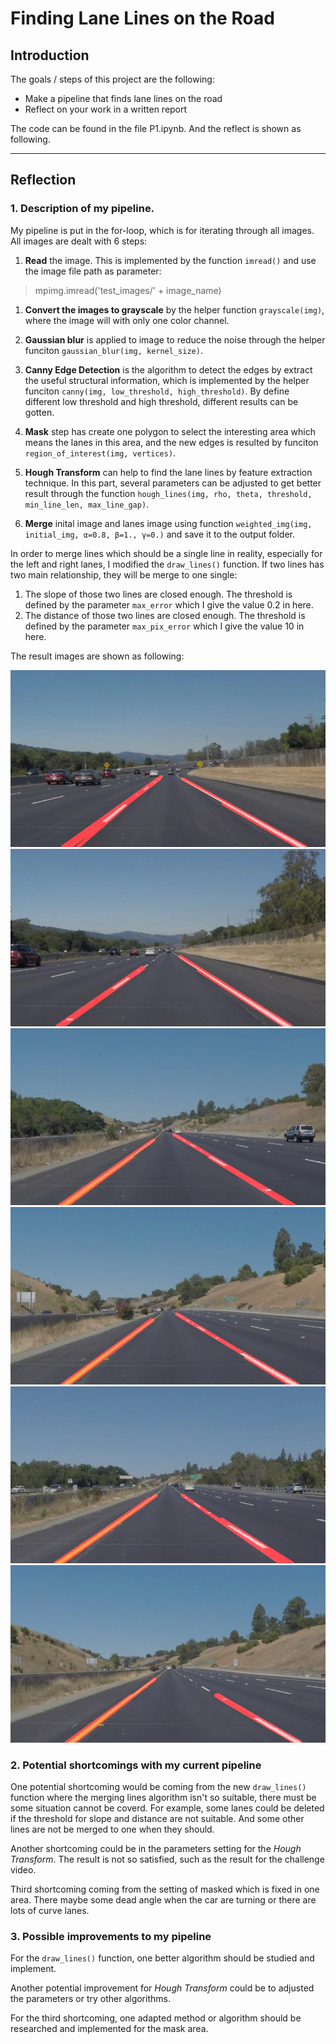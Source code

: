 # **Finding Lane Lines on the Road** 

## Introduction

The goals / steps of this project are the following:
* Make a pipeline that finds lane lines on the road
* Reflect on your work in a written report

The code can be found in the file P1.ipynb. And the reflect is shown as following.

---

## Reflection

### 1. Description of my pipeline. 

My pipeline is put in the for-loop, which is for iterating through all images. All images are dealt with 6 steps: 
   
   1. **Read** the image. This is implemented by the function `imread()` and use the image file path as parameter:
   > mpimg.imread('test_images/' + image_name)
   
   1. **Convert the images to grayscale** by the helper function `grayscale(img)`, where the image will with only one color channel.
   
   1. **Gaussian blur** is applied to image to reduce the noise through the helper funciton `gaussian_blur(img, kernel_size)`.
   
   1. **Canny Edge Detection** is the algorithm to detect the edges by extract the useful structural information, which is implemented by the helper funciton `canny(img, low_threshold, high_threshold)`. By define different low threshold and high threshold, different results can be gotten.
   
   1. **Mask** step has create one polygon to select the interesting area which means the lanes in this area, and the new edges is resulted by funciton `region_of_interest(img, vertices)`.
   
   1. **Hough Transform** can help to find the lane lines by feature extraction technique. In this part, several parameters can be adjusted to get better result through the function `hough_lines(img, rho, theta, threshold, min_line_len, max_line_gap)`. 
   
   1. **Merge** inital image and lanes image using function `weighted_img(img, initial_img, α=0.8, β=1., γ=0.)` and save it to the output folder.
       
In order to merge lines which should be a single line in reality, especially for the left and right lanes, I modified the `draw_lines()` function. If two lines has two main relationship, they will be merge to one single:
   1. The slope of those two lines are closed enough. The threshold is defined by the parameter `max_error` which I give the value 0.2 in here.
   1. The distance of those two lines are closed enough. The threshold is defined by the parameter `max_pix_error` which I give the value 10 in here.

The result images are shown as following:

![alt text](./test_images_output/output_solidWhiteCurve.jpg "Solid White Curve")
![alt text](./test_images_output/output_solidWhiteRight.jpg "Solid White Right")
![alt text](./test_images_output/output_solidYellowCurve.jpg "Solid Yellow Curve")
![alt text](./test_images_output/output_solidYellowCurve2.jpg "Solid Yellow Curve 2")
![alt text](./test_images_output/output_solidYellowLeft.jpg "Solid Yellow Left")
![alt text](./test_images_output/output_whiteCarLaneSwitch.jpg "White Car Lane Switch")

### 2. Potential shortcomings with my current pipeline


One potential shortcoming would be coming from the new `draw_lines()` function where the merging lines algorithm isn't so suitable, there must be some situation cannot be coverd. For example, some lanes could be deleted if the threshold for slope and distance are not suitable. And some other lines are not be merged to one when they should.

Another shortcoming could be in the parameters setting for the *Hough Transform*. The result is not so satisfied, such as the result for the challenge video.

Third shortcoming coming from the setting of masked which is fixed in one area. There maybe some dead angle when the car are turning or there are lots of curve lanes.


### 3. Possible improvements to my pipeline

For the `draw_lines()` function, one better algorithm should be studied and implement. 

Another potential improvement for *Hough Transform* could be to adjusted the parameters or try other algorithms.

For the third shortcoming, one adapted method or algorithm should be researched and implemented for the mask area.